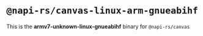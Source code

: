 # `@napi-rs/canvas-linux-arm-gnueabihf`

This is the **armv7-unknown-linux-gnueabihf** binary for `@napi-rs/canvas`
